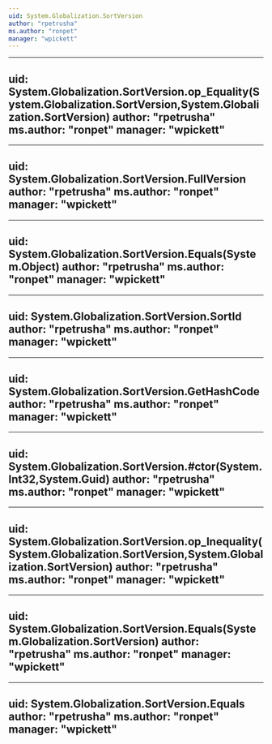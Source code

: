 ```yaml
---
uid: System.Globalization.SortVersion
author: "rpetrusha"
ms.author: "ronpet"
manager: "wpickett"
---
```


---
uid: System.Globalization.SortVersion.op_Equality(System.Globalization.SortVersion,System.Globalization.SortVersion)
author: "rpetrusha"
ms.author: "ronpet"
manager: "wpickett"
---

---
uid: System.Globalization.SortVersion.FullVersion
author: "rpetrusha"
ms.author: "ronpet"
manager: "wpickett"
---

---
uid: System.Globalization.SortVersion.Equals(System.Object)
author: "rpetrusha"
ms.author: "ronpet"
manager: "wpickett"
---

---
uid: System.Globalization.SortVersion.SortId
author: "rpetrusha"
ms.author: "ronpet"
manager: "wpickett"
---

---
uid: System.Globalization.SortVersion.GetHashCode
author: "rpetrusha"
ms.author: "ronpet"
manager: "wpickett"
---

---
uid: System.Globalization.SortVersion.#ctor(System.Int32,System.Guid)
author: "rpetrusha"
ms.author: "ronpet"
manager: "wpickett"
---

---
uid: System.Globalization.SortVersion.op_Inequality(System.Globalization.SortVersion,System.Globalization.SortVersion)
author: "rpetrusha"
ms.author: "ronpet"
manager: "wpickett"
---

---
uid: System.Globalization.SortVersion.Equals(System.Globalization.SortVersion)
author: "rpetrusha"
ms.author: "ronpet"
manager: "wpickett"
---

---
uid: System.Globalization.SortVersion.Equals
author: "rpetrusha"
ms.author: "ronpet"
manager: "wpickett"
---
